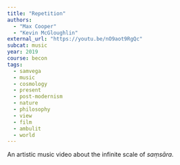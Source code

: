 ```yaml
---
title: "Repetition"
authors:
  - "Max Cooper"
  - "Kevin McGloughlin"
external_url: "https://youtu.be/nO9aot9RgQc"
subcat: music
year: 2019
course: becon
tags:
  - samvega
  - music
  - cosmology
  - present
  - post-modernism
  - nature
  - philosophy
  - view
  - film
  - ambulit
  - world
---
```


An artistic music video about the infinite scale of *saṃsāra*.
